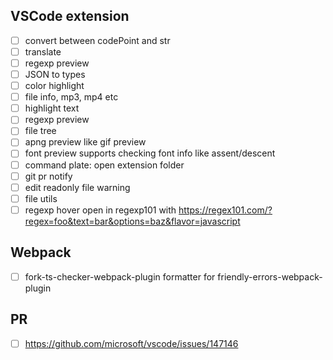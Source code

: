 ## VSCode extension

- [ ] convert between codePoint and str
- [ ] translate
- [ ] regexp preview
- [ ] JSON to types
- [ ] color highlight
- [ ] file info, mp3, mp4 etc
- [ ] highlight text
- [ ] regexp preview
- [ ] file tree
- [ ] apng preview like gif preview
- [ ] font preview supports checking font info like assent/descent
- [ ] command plate: open extension folder
- [ ] git pr notify
- [ ] edit readonly file warning
- [ ] file utils
- [ ] regexp hover open in regexp101 with https://regex101.com/?regex=foo&text=bar&options=baz&flavor=javascript

## Webpack 

- [ ] fork-ts-checker-webpack-plugin formatter for friendly-errors-webpack-plugin

## PR

- [ ] https://github.com/microsoft/vscode/issues/147146

